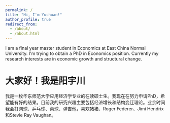 ```yaml
---
permalink: /
title: "Hi, I'm Yuchuan!"
author_profile: true
redirect_from: 
  - /about/
  - /about.html
---
```


I am a final year master student in Economics at East China Normal University. I'm trying to obtain a PhD in Economics position. Currently my research interests are in economic growth and structural change.

# 大家好！我是阳宇川

我是一枚华东师范大学应用经济学专业的在读硕士生。我现在在努力申请PhD，希望能有好的结果。目前我的研究兴趣主要包括经济增长和结构变迁理论。业余时间我会打网球、乒乓球、桌球、弹吉他，喜欢猪猪、Roger Federer、Jimi Hendrix和Stevie Ray Vaughan。